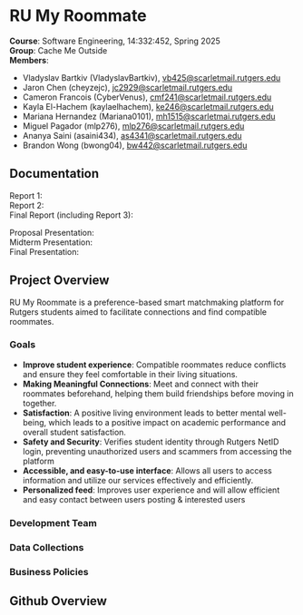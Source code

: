 # RU My Roommate
<b>Course</b>: Software Engineering, 14:332:452, Spring 2025 <br>
<b>Group</b>: Cache Me Outside <br>
<b>Members</b>:
- Vladyslav Bartkiv (VladyslavBartkiv), vb425@scarletmail.rutgers.edu
- Jaron Chen (cheyzejc), jc2929@scarletmail.rutgers.edu
- Cameron Francois (CyberVenus), cmf241@scarletmail.rutgers.edu
- Kayla El-Hachem (kaylaelhachem), ke246@scarletmail.rutgers.edu
- Mariana Hernandez (Mariana0101), mh1515@scarletmai.rutgers.edu
- Miguel Pagador (mlp276), mlp276@scarletmail.rutgers.edu
- Ananya Saini (asaini434), as4341@scarletmail.rutgers.edu
- Brandon Wong (bwong04), bw442@scarletmail.rutgers.edu

## Documentation
Report 1: <br>
Report 2: <br>
Final Report (including Report 3): <br>

Proposal Presentation: <br>
Midterm Presentation: <br>
Final Presentation: <br>

## Project Overview
RU My Roommate is a preference-based smart matchmaking platform for Rutgers students aimed to facilitate connections and find compatible roommates. <br>

### Goals
- <b>Improve student experience</b>: Compatible roommates reduce conflicts and ensure they feel comfortable in their living situations.
- <b>Making Meaningful Connections</b>: Meet and connect with their roommates beforehand, helping them build friendships before moving in together.
- <b>Satisfaction</b>: A positive living environment leads to better mental well-being, which leads to a positive impact on academic performance and overall student satisfaction.
- <b>Safety and Security</b>: Verifies student identity through Rutgers NetID login, preventing unauthorized users and scammers from accessing the platform
- <b>Accessible, and easy-to-use interface</b>: Allows all users to access information and utilize our services effectively and efficiently.
- <b>Personalized feed</b>: Improves user experience and will allow efficient and easy contact between users posting & interested users

### Development Team

### Data Collections

### Business Policies

## Github Overview


